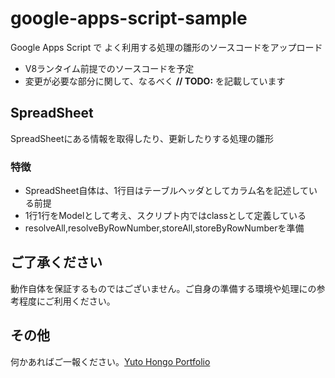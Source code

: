 # google-apps-script-sample

Google Apps Script で よく利用する処理の雛形のソースコードをアップロード

- V8ランタイム前提でのソースコードを予定
- 変更が必要な部分に関して、なるべく __// TODO:__ を記載しています

## SpreadSheet

SpreadSheetにある情報を取得したり、更新したりする処理の雛形

### 特徴

- SpreadSheet自体は、1行目はテーブルヘッダとしてカラム名を記述している前提
- 1行1行をModelとして考え、スクリプト内ではclassとして定義している
- resolveAll,resolveByRowNumber,storeAll,storeByRowNumberを準備

## ご了承ください

動作自体を保証するものではございません。ご自身の準備する環境や処理にの参考程度にご利用ください。

## その他

何かあればご一報ください。[Yuto Hongo Portfolio](https://hongo.dev/)
